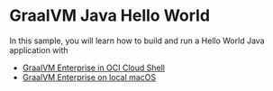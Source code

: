 # GraalVM Java Hello World

In this sample, you will learn how to build and run a Hello World Java application with 

- [GraalVM Enterprise in OCI Cloud Shell](./README_Cloud_Shell.md)
- [GraalVM Enterprise on local macOS](./README_Local_macOS.md)

